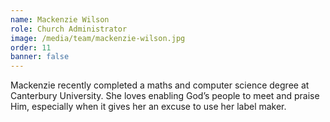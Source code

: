 ```yaml
---
name: Mackenzie Wilson 
role: Church Administrator
image: /media/team/mackenzie-wilson.jpg
order: 11
banner: false
---
```

Mackenzie recently completed a maths and computer science degree at Canterbury University. She loves enabling God’s people to meet and praise Him, especially when it gives her an excuse to use her label maker.
